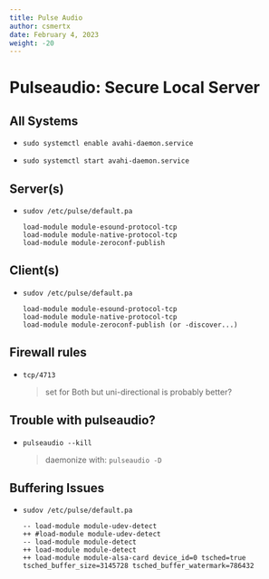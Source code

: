 ```yaml
---
title: Pulse Audio
author: csmertx
date: February 4, 2023
weight: -20
---
```


# Pulseaudio: Secure Local Server

## All Systems

- ```sudo systemctl enable avahi-daemon.service```

- ```sudo systemctl start avahi-daemon.service```

## Server(s)

- ```sudov /etc/pulse/default.pa```

    ```
    load-module module-esound-protocol-tcp
    load-module module-native-protocol-tcp
    load-module module-zeroconf-publish
    ```

## Client(s)

- ```sudov /etc/pulse/default.pa```

    ```
    load-module module-esound-protocol-tcp
    load-module module-native-protocol-tcp
    load-module module-zeroconf-publish (or -discover...)
    ```

## Firewall rules

- ```tcp/4713```

    > set for Both but uni-directional is probably better?

## Trouble with pulseaudio?

- ```pulseaudio --kill```

    > daemonize with: ```pulseaudio -D```

## Buffering Issues

- ```sudov /etc/pulse/default.pa```

    ```
    -- load-module module-udev-detect
    ++ #load-module module-udev-detect
    -- load-module module-detect
    ++ load-module module-detect
    ++ load-module module-alsa-card device_id=0 tsched=true tsched_buffer_size=3145728 tsched_buffer_watermark=786432
    ```